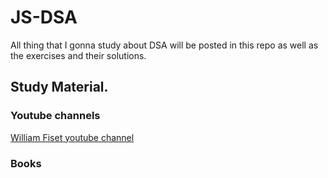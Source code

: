 # JS-DSA

All thing that I gonna study about DSA will be posted in this repo as well as the exercises and their solutions.

## Study Material.

### Youtube channels

[William Fiset youtube channel](https://www.youtube.com/@WilliamFiset-videos/playlists)

### Books
